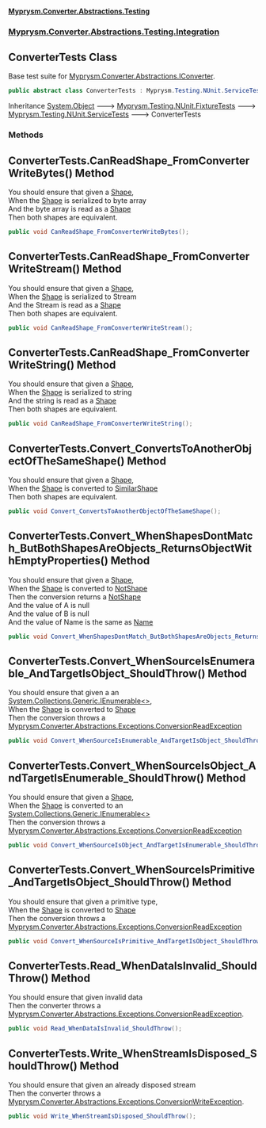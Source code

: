 #### [Myprysm.Converter.Abstractions.Testing](index.md 'index')
### [Myprysm.Converter.Abstractions.Testing.Integration](index.md#Myprysm.Converter.Abstractions.Testing.Integration 'Myprysm.Converter.Abstractions.Testing.Integration')

## ConverterTests Class

Base test suite for [Myprysm.Converter.Abstractions.IConverter](https://docs.microsoft.com/en-us/dotnet/api/Myprysm.Converter.Abstractions.IConverter 'Myprysm.Converter.Abstractions.IConverter').

```csharp
public abstract class ConverterTests : Myprysm.Testing.NUnit.ServiceTests
```

Inheritance [System.Object](https://docs.microsoft.com/en-us/dotnet/api/System.Object 'System.Object') &#129106; [Myprysm.Testing.NUnit.FixtureTests](https://docs.microsoft.com/en-us/dotnet/api/Myprysm.Testing.NUnit.FixtureTests 'Myprysm.Testing.NUnit.FixtureTests') &#129106; [Myprysm.Testing.NUnit.ServiceTests](https://docs.microsoft.com/en-us/dotnet/api/Myprysm.Testing.NUnit.ServiceTests 'Myprysm.Testing.NUnit.ServiceTests') &#129106; ConverterTests
### Methods

<a name='Myprysm.Converter.Abstractions.Testing.Integration.ConverterTests.CanReadShape_FromConverterWriteBytes()'></a>

## ConverterTests.CanReadShape_FromConverterWriteBytes() Method

You should ensure that given a [Shape](Myprysm.Converter.Abstractions.Testing.Integration.ConverterTests.Shape.md 'Myprysm.Converter.Abstractions.Testing.Integration.ConverterTests.Shape'),  
When the [Shape](Myprysm.Converter.Abstractions.Testing.Integration.ConverterTests.Shape.md 'Myprysm.Converter.Abstractions.Testing.Integration.ConverterTests.Shape') is serialized to byte array  
And the byte array is read as a [Shape](Myprysm.Converter.Abstractions.Testing.Integration.ConverterTests.Shape.md 'Myprysm.Converter.Abstractions.Testing.Integration.ConverterTests.Shape')  
Then both shapes are equivalent.

```csharp
public void CanReadShape_FromConverterWriteBytes();
```

<a name='Myprysm.Converter.Abstractions.Testing.Integration.ConverterTests.CanReadShape_FromConverterWriteStream()'></a>

## ConverterTests.CanReadShape_FromConverterWriteStream() Method

You should ensure that given a [Shape](Myprysm.Converter.Abstractions.Testing.Integration.ConverterTests.Shape.md 'Myprysm.Converter.Abstractions.Testing.Integration.ConverterTests.Shape'),  
When the [Shape](Myprysm.Converter.Abstractions.Testing.Integration.ConverterTests.Shape.md 'Myprysm.Converter.Abstractions.Testing.Integration.ConverterTests.Shape') is serialized to Stream  
And the Stream is read as a [Shape](Myprysm.Converter.Abstractions.Testing.Integration.ConverterTests.Shape.md 'Myprysm.Converter.Abstractions.Testing.Integration.ConverterTests.Shape')  
Then both shapes are equivalent.

```csharp
public void CanReadShape_FromConverterWriteStream();
```

<a name='Myprysm.Converter.Abstractions.Testing.Integration.ConverterTests.CanReadShape_FromConverterWriteString()'></a>

## ConverterTests.CanReadShape_FromConverterWriteString() Method

You should ensure that given a [Shape](Myprysm.Converter.Abstractions.Testing.Integration.ConverterTests.Shape.md 'Myprysm.Converter.Abstractions.Testing.Integration.ConverterTests.Shape'),  
When the [Shape](Myprysm.Converter.Abstractions.Testing.Integration.ConverterTests.Shape.md 'Myprysm.Converter.Abstractions.Testing.Integration.ConverterTests.Shape') is serialized to string  
And the string is read as a [Shape](Myprysm.Converter.Abstractions.Testing.Integration.ConverterTests.Shape.md 'Myprysm.Converter.Abstractions.Testing.Integration.ConverterTests.Shape')  
Then both shapes are equivalent.

```csharp
public void CanReadShape_FromConverterWriteString();
```

<a name='Myprysm.Converter.Abstractions.Testing.Integration.ConverterTests.Convert_ConvertsToAnotherObjectOfTheSameShape()'></a>

## ConverterTests.Convert_ConvertsToAnotherObjectOfTheSameShape() Method

You should ensure that given a [Shape](Myprysm.Converter.Abstractions.Testing.Integration.ConverterTests.Shape.md 'Myprysm.Converter.Abstractions.Testing.Integration.ConverterTests.Shape'),  
When the [Shape](Myprysm.Converter.Abstractions.Testing.Integration.ConverterTests.Shape.md 'Myprysm.Converter.Abstractions.Testing.Integration.ConverterTests.Shape') is converted to [SimilarShape](Myprysm.Converter.Abstractions.Testing.Integration.ConverterTests.SimilarShape.md 'Myprysm.Converter.Abstractions.Testing.Integration.ConverterTests.SimilarShape')  
Then both shapes are equivalent.

```csharp
public void Convert_ConvertsToAnotherObjectOfTheSameShape();
```

<a name='Myprysm.Converter.Abstractions.Testing.Integration.ConverterTests.Convert_WhenShapesDontMatch_ButBothShapesAreObjects_ReturnsObjectWithEmptyProperties()'></a>

## ConverterTests.Convert_WhenShapesDontMatch_ButBothShapesAreObjects_ReturnsObjectWithEmptyProperties() Method

You should ensure that given a [Shape](Myprysm.Converter.Abstractions.Testing.Integration.ConverterTests.Shape.md 'Myprysm.Converter.Abstractions.Testing.Integration.ConverterTests.Shape'),  
When the [Shape](Myprysm.Converter.Abstractions.Testing.Integration.ConverterTests.Shape.md 'Myprysm.Converter.Abstractions.Testing.Integration.ConverterTests.Shape') is converted to [NotShape](Myprysm.Converter.Abstractions.Testing.Integration.ConverterTests.NotShape.md 'Myprysm.Converter.Abstractions.Testing.Integration.ConverterTests.NotShape')  
Then the conversion returns a [NotShape](Myprysm.Converter.Abstractions.Testing.Integration.ConverterTests.NotShape.md 'Myprysm.Converter.Abstractions.Testing.Integration.ConverterTests.NotShape')  
And the value of A is null  
And the value of B is null  
And the value of Name is the same as [Name](Myprysm.Converter.Abstractions.Testing.Integration.ConverterTests.Shape.md#Myprysm.Converter.Abstractions.Testing.Integration.ConverterTests.Shape.Name 'Myprysm.Converter.Abstractions.Testing.Integration.ConverterTests.Shape.Name')

```csharp
public void Convert_WhenShapesDontMatch_ButBothShapesAreObjects_ReturnsObjectWithEmptyProperties();
```

<a name='Myprysm.Converter.Abstractions.Testing.Integration.ConverterTests.Convert_WhenSourceIsEnumerable_AndTargetIsObject_ShouldThrow()'></a>

## ConverterTests.Convert_WhenSourceIsEnumerable_AndTargetIsObject_ShouldThrow() Method

You should ensure that given a an [System.Collections.Generic.IEnumerable&lt;&gt;](https://docs.microsoft.com/en-us/dotnet/api/System.Collections.Generic.IEnumerable-1 'System.Collections.Generic.IEnumerable`1'),  
When the [Shape](Myprysm.Converter.Abstractions.Testing.Integration.ConverterTests.Shape.md 'Myprysm.Converter.Abstractions.Testing.Integration.ConverterTests.Shape') is converted to [Shape](Myprysm.Converter.Abstractions.Testing.Integration.ConverterTests.Shape.md 'Myprysm.Converter.Abstractions.Testing.Integration.ConverterTests.Shape')  
Then the conversion throws a [Myprysm.Converter.Abstractions.Exceptions.ConversionReadException](https://docs.microsoft.com/en-us/dotnet/api/Myprysm.Converter.Abstractions.Exceptions.ConversionReadException 'Myprysm.Converter.Abstractions.Exceptions.ConversionReadException')

```csharp
public void Convert_WhenSourceIsEnumerable_AndTargetIsObject_ShouldThrow();
```

<a name='Myprysm.Converter.Abstractions.Testing.Integration.ConverterTests.Convert_WhenSourceIsObject_AndTargetIsEnumerable_ShouldThrow()'></a>

## ConverterTests.Convert_WhenSourceIsObject_AndTargetIsEnumerable_ShouldThrow() Method

You should ensure that given a [Shape](Myprysm.Converter.Abstractions.Testing.Integration.ConverterTests.Shape.md 'Myprysm.Converter.Abstractions.Testing.Integration.ConverterTests.Shape'),  
When the [Shape](Myprysm.Converter.Abstractions.Testing.Integration.ConverterTests.Shape.md 'Myprysm.Converter.Abstractions.Testing.Integration.ConverterTests.Shape') is converted to an [System.Collections.Generic.IEnumerable&lt;&gt;](https://docs.microsoft.com/en-us/dotnet/api/System.Collections.Generic.IEnumerable-1 'System.Collections.Generic.IEnumerable`1')  
Then the conversion throws a [Myprysm.Converter.Abstractions.Exceptions.ConversionReadException](https://docs.microsoft.com/en-us/dotnet/api/Myprysm.Converter.Abstractions.Exceptions.ConversionReadException 'Myprysm.Converter.Abstractions.Exceptions.ConversionReadException')

```csharp
public void Convert_WhenSourceIsObject_AndTargetIsEnumerable_ShouldThrow();
```

<a name='Myprysm.Converter.Abstractions.Testing.Integration.ConverterTests.Convert_WhenSourceIsPrimitive_AndTargetIsObject_ShouldThrow()'></a>

## ConverterTests.Convert_WhenSourceIsPrimitive_AndTargetIsObject_ShouldThrow() Method

You should ensure that given a primitive type,  
When the [Shape](Myprysm.Converter.Abstractions.Testing.Integration.ConverterTests.Shape.md 'Myprysm.Converter.Abstractions.Testing.Integration.ConverterTests.Shape') is converted to [Shape](Myprysm.Converter.Abstractions.Testing.Integration.ConverterTests.Shape.md 'Myprysm.Converter.Abstractions.Testing.Integration.ConverterTests.Shape')  
Then the conversion throws a [Myprysm.Converter.Abstractions.Exceptions.ConversionReadException](https://docs.microsoft.com/en-us/dotnet/api/Myprysm.Converter.Abstractions.Exceptions.ConversionReadException 'Myprysm.Converter.Abstractions.Exceptions.ConversionReadException')

```csharp
public void Convert_WhenSourceIsPrimitive_AndTargetIsObject_ShouldThrow();
```

<a name='Myprysm.Converter.Abstractions.Testing.Integration.ConverterTests.Read_WhenDataIsInvalid_ShouldThrow()'></a>

## ConverterTests.Read_WhenDataIsInvalid_ShouldThrow() Method

You should ensure that given invalid data  
Then the converter throws a [Myprysm.Converter.Abstractions.Exceptions.ConversionReadException](https://docs.microsoft.com/en-us/dotnet/api/Myprysm.Converter.Abstractions.Exceptions.ConversionReadException 'Myprysm.Converter.Abstractions.Exceptions.ConversionReadException').

```csharp
public void Read_WhenDataIsInvalid_ShouldThrow();
```

<a name='Myprysm.Converter.Abstractions.Testing.Integration.ConverterTests.Write_WhenStreamIsDisposed_ShouldThrow()'></a>

## ConverterTests.Write_WhenStreamIsDisposed_ShouldThrow() Method

You should ensure that given an already disposed stream  
Then the converter throws a [Myprysm.Converter.Abstractions.Exceptions.ConversionWriteException](https://docs.microsoft.com/en-us/dotnet/api/Myprysm.Converter.Abstractions.Exceptions.ConversionWriteException 'Myprysm.Converter.Abstractions.Exceptions.ConversionWriteException').

```csharp
public void Write_WhenStreamIsDisposed_ShouldThrow();
```
